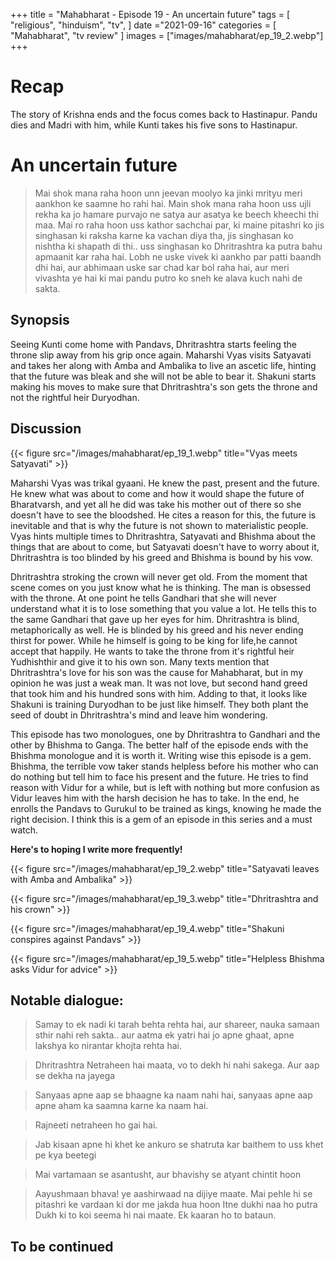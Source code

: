 +++ 
title = "Mahabharat - Episode 19 - An uncertain future"
tags = [ "religious", "hinduism", "tv", ] 
date ="2021-09-16" 
categories = [ "Mahabharat", "tv review" ]
images = ["images/mahabharat/ep_19_2.webp"]
+++ 

# Recap 
The story of Krishna ends and the focus comes back to Hastinapur. Pandu dies
and Madri with him, while Kunti takes his five sons to Hastinapur.

# An uncertain future 
> Mai shok mana raha hoon unn jeevan moolyo ka jinki mrityu meri aankhon ke saamne ho rahi hai. Main shok mana raha hoon uss ujli rekha ka jo hamare purvajo ne satya aur asatya ke beech kheechi thi maa. Mai ro raha hoon uss kathor sachchai par, ki maine pitashri ko jis singhasan ki raksha karne ka vachan diya tha, jis singhasan ko nishtha ki shapath di thi.. uss singhasan ko Dhritrashtra ka putra bahu apmaanit kar raha hai. Lobh ne uske vivek ki aankho par patti baandh dhi hai, aur abhimaan uske sar chad kar bol raha hai, aur meri vivashta ye hai ki mai pandu putro ko sneh ke alava kuch nahi de sakta.

## Synopsis
Seeing Kunti come home with Pandavs, Dhritrashtra starts feeling the throne
slip away from his grip once again. Maharshi Vyas visits Satyavati and takes
her along with Amba and Ambalika to live an ascetic life, hinting that the
future was bleak and she will not be able to bear it. Shakuni starts making his
moves to make sure that Dhritrashtra's son gets the throne and not the rightful
heir Duryodhan.


## Discussion

{{< figure src="/images/mahabharat/ep_19_1.webp" title="Vyas meets Satyavati" >}}

Maharshi Vyas was trikal gyaani. He knew the past, present and the future. He
knew what was about to come and how it would shape the future of Bharatvarsh,
and yet all he did was take his mother out of there so she doesn't have to see
the bloodshed. He cites a reason for this, the future is inevitable and that is
why the future is not shown to materialistic people. Vyas hints multiple times
to Dhritrashtra, Satyavati and Bhishma about the things that are about to come,
but Satyavati doesn't have to worry about it, Dhritrashtra is too blinded by
his greed and Bhishma is bound by his vow. 

Dhritrashtra stroking the crown will never get old. From the moment that scene
comes on you just know what he is thinking. The man is obsessed with the
throne. At one point he tells Gandhari that she will never understand what it
is to lose something that you value a lot. He tells this to the same Gandhari
that gave up her eyes for him. Dhritrashtra is blind, metaphorically as well.
He is blinded by his greed and his never ending thirst for power. While he
himself is going to be king for life,he cannot accept that happily. He wants to
take the throne from it's rightful heir Yudhishthir and give it to his own son.
Many texts mention that Dhritrashtra's love for his son was the cause for
Mahabharat, but in my opinion he was just a weak man. It was not love, but
second hand greed that took him and his hundred sons with him. Adding to that, 
it looks like Shakuni is training Duryodhan to be just like himself. They both
plant the seed of doubt in Dhritrashtra's mind and leave him wondering.

This episode has two monologues, one by Dhritrashtra to Gandhari and the other
by Bhishma to Ganga. The better half of the episode ends with the Bhishma
monologue and it is worth it. Writing wise this episode is a gem. Bhishma, the
terrible vow taker stands helpless before his mother who can do nothing but
tell him to face his present and the future. He tries to find reason with Vidur
for a while, but is left with nothing but more confusion as Vidur leaves him
with the harsh decision he has to take. In the end, he enrolls the Pandavs to
Gurukul to be trained as kings, knowing he made the right decision. I think
this is a gem of an episode in this series and a must watch. 

**Here's to hoping I write more frequently!**

{{< figure src="/images/mahabharat/ep_19_2.webp" title="Satyavati leaves with Amba and Ambalika" >}}

{{< figure src="/images/mahabharat/ep_19_3.webp" title="Dhritrashtra and his crown" >}}

{{< figure src="/images/mahabharat/ep_19_4.webp" title="Shakuni conspires against Pandavs" >}}

{{< figure src="/images/mahabharat/ep_19_5.webp" title="Helpless Bhishma asks Vidur for advice" >}}

## Notable dialogue:

> Samay to ek nadi ki tarah behta rehta hai, aur shareer, nauka samaan sthir nahi reh sakta.. aur aatma ek yatri hai jo apne ghaat, apne lakshya ko nirantar khojta rehta hai.

> Dhritrashtra Netraheen hai maata, vo to dekh hi nahi sakega. Aur aap se dekha na jayega

> Sanyaas apne aap se bhaagne ka naam nahi hai, sanyaas apne aap apne aham ka saamna karne ka naam hai.

> Rajneeti netraheen ho gai hai. 

> Jab kisaan apne hi khet ke ankuro se shatruta kar baithem to uss khet pe kya beetegi

> Mai vartamaan se asantusht, aur bhavishy se atyant chintit hoon

> Aayushmaan bhava!
> ye aashirwaad na dijiye maate. Mai pehle hi se pitashri ke vardaan ki dor me jakda hua hoon
> Itne dukhi naa ho putra
> Dukh ki to koi seema hi nai maate. Ek kaaran ho to bataun.

## To be continued

